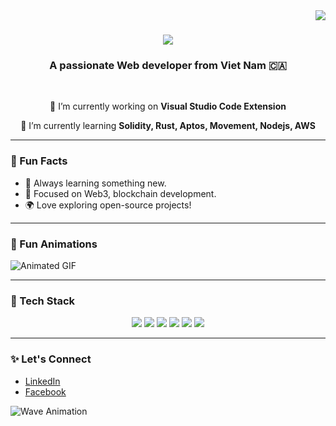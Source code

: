 <img align="right" src="https://visitor-badge.laobi.icu/badge?page_id=salesp07.salesp07" />

<h1 align="center">
    <img src="https://readme-typing-svg.herokuapp.com/?font=Righteous&size=35&center=true&vCenter=true&width=500&height=70&duration=4000&lines=Hi+There!+👋;+I'm+Pedro+Muniz!;" />
</h1>

<h3 align="center">A passionate Web developer from Viet Nam 🇨🇦</h3>

<br/>


<div align="center">
 
 🔭 I’m currently working on **Visual Studio Code Extension**
 
 🌱 I’m currently learning **Solidity, Rust, Aptos, Movement, Nodejs, AWS**

 </div>

---

### 🌟 Fun Facts
- 🚀 Always learning something new.
- 🎯 Focused on Web3, blockchain development.
- 🌍 Love exploring open-source projects!

---

### 💖 Fun Animations
![Animated GIF](https://media.giphy.com/media/your-gif-url/giphy.gif)

---

### 🌈 Tech Stack

<p align="center">
  <img src="https://img.shields.io/badge/JavaScript-%23F7DF1E.svg?style=for-the-badge&logo=javascript&logoColor=black" />
  <img src="https://img.shields.io/badge/TypeScript-%23007ACC.svg?style=for-the-badge&logo=typescript&logoColor=white" />
  <img src="https://img.shields.io/badge/Solidity-%23363636.svg?style=for-the-badge&logo=solidity&logoColor=white" />
  <img src="https://img.shields.io/badge/Move-%234C75F2.svg?style=for-the-badge&logo=move&logoColor=white" />
  <img src="https://img.shields.io/badge/Aptos-%233E7AAB.svg?style=for-the-badge&logo=aptos&logoColor=white" />
  <img src="https://img.shields.io/badge/Blockchain-%232A2A2A.svg?style=for-the-badge&logo=blockchain&logoColor=white" />
</p>

---

### ✨ Let's Connect
- [LinkedIn](https://www.linkedin.com/in/dinh-thien-menh-5b59b9299/)
- [Facebook](https://www.facebook.com/Menhythien)


![Wave Animation](https://your-animated-image-url.com)

